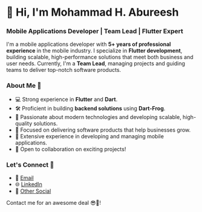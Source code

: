 # 👋 Hi, I'm Mohammad H. Abureesh

### Mobile Applications Developer | Team Lead | Flutter Expert

I'm a mobile applications developer with **5+ years of professional experience** in the mobile industry. I specialize in **Flutter development**, building scalable, high-performance solutions that meet both business and user needs. Currently, I'm a **Team Lead**, managing projects and guiding teams to deliver top-notch software products.

### About Me 📄

- 💻 Strong experience in **Flutter** and **Dart**.
- 🛠️ Proficient in building **backend solutions** using **Dart-Frog**.
- 🚀 Passionate about modern technologies and developing scalable, high-quality solutions.
- 🎯 Focused on delivering software products that help businesses grow.
- 📱 Extensive experience in developing and managing mobile applications.
- 🤝 Open to collaboration on exciting projects!

### Let's Connect 🤝

- 📧 [Email](mailto:m7amdabureesh@gmail.com)
- 🌐 [LinkedIn](https://www.linkedin.com/in/mohammad-abureesh-3aa097175)
- 🔗 [Other Social](https://linktr.ee/abureeshmohammad)

Contact me for an awesome deal 😎🤝!
